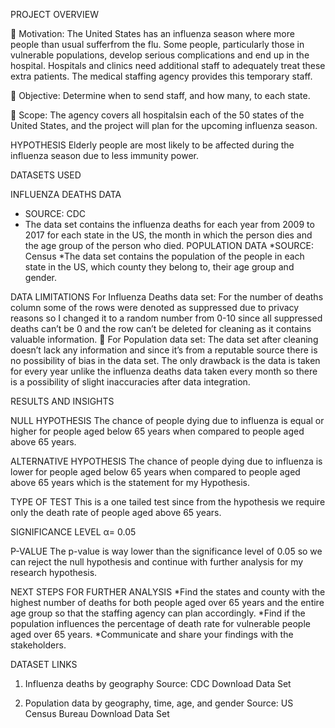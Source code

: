 PROJECT OVERVIEW

 Motivation: The United States has an influenza season where more people than usual
sufferfrom the flu. Some people, particularly those in vulnerable populations, develop
serious complications and end up in the hospital. Hospitals and clinics need additional
staff to adequately treat these extra patients. The medical staffing agency provides
this temporary staff.

 Objective: Determine when to send staff, and how many, to each state.

 Scope: The agency covers all hospitalsin each of the 50 states of the United States,
and the project will plan for the upcoming influenza season.

HYPOTHESIS
Elderly people are most likely to be affected during the influenza season due to less
immunity power.

DATASETS USED

INFLUENZA DEATHS DATA
* SOURCE: CDC
* The data set contains the influenza deaths for each year from 2009 to 2017 for each
state in the US, the month in which the person dies and the age group of the person
who died.
POPULATION DATA
*SOURCE: Census
*The data set contains the population of the people in each state in the US, which
county they belong to, their age group and gender.

DATA LIMITATIONS
For Influenza Deaths data set: For the number of deaths column some of the rows
were denoted as suppressed due to privacy reasons so I changed it to a random
number from 0-10 since all suppressed deaths can’t be 0 and the row can’t be
deleted for cleaning as it contains valuable information.
 For Population data set: The data set after cleaning doesn’t lack any information and
since it’s from a reputable source there is no possibility of bias in the data set. The
only drawback is the data is taken for every year unlike the influenza deaths data
taken every month so there is a possibility of slight inaccuracies after data
integration.

RESULTS AND INSIGHTS

NULL HYPOTHESIS
The chance of people dying due to influenza is equal or higher for people aged below 65 years
when compared to people aged above 65 years.

ALTERNATIVE HYPOTHESIS
The chance of people dying due to influenza is lower for people aged below 65 years when
compared to people aged above 65 years which is the statement for my Hypothesis.

TYPE OF TEST
This is a one tailed test since from the hypothesis we require only the death rate of people aged
above 65 years.

SIGNIFICANCE LEVEL
α= 0.05

P-VALUE
The p-value is way lower than the significance level of 0.05 so we can reject the null hypothesis
and continue with further analysis for my research hypothesis.

NEXT STEPS FOR FURTHER ANALYSIS
*Find the states and county with the highest number of deaths for both people aged over
65 years and the entire age group so that the staffing agency can plan accordingly.
*Find if the population influences the percentage of death rate for vulnerable people
aged over 65 years.
*Communicate and share your findings with the stakeholders.

DATASET LINKS

1. Influenza deaths by geography
Source: CDC
Download Data Set

3. Population data by geography, time, age, and gender
Source: US Census Bureau
Download Data Set
